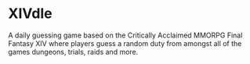 # XIVdle
 A daily guessing game based on the Critically Acclaimed MMORPG Final Fantasy XIV where players guess a random duty from amongst all of the games dungeons, trials, raids and more.
